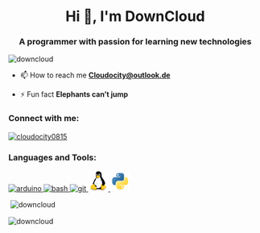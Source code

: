 <h1 align="center">Hi 👋, I'm DownCloud</h1>
<h3 align="center">A programmer with passion for learning new technologies</h3>

<p align="left"> <img src="https://komarev.com/ghpvc/?username=downcloud&label=Profile%20views&color=0e75b6&style=flat" alt="downcloud" /> </p>

<!-- - 🌱 I’m currently learning **things** -->

- 📫 How to reach me **Cloudocity@outlook.de**

- ⚡ Fun fact **Elephants can’t jump**

<h3 align="left">Connect with me:</h3>
<p align="left">
<a href="https://twitter.com/cloudocity0815" target="blank"><img align="center" src="https://raw.githubusercontent.com/rahuldkjain/github-profile-readme-generator/master/src/images/icons/Social/twitter.svg" alt="cloudocity0815" height="30" width="40" /></a>
</p>

<h3 align="left">Languages and Tools:</h3>
<p align="left"> <a href="https://www.arduino.cc/" target="_blank" rel="noreferrer"> <img src="https://cdn.worldvectorlogo.com/logos/arduino-1.svg" alt="arduino" width="40" height="40"/> </a> <a href="https://www.gnu.org/software/bash/" target="_blank" rel="noreferrer"> <img src="https://www.vectorlogo.zone/logos/gnu_bash/gnu_bash-icon.svg" alt="bash" width="40" height="40"/> </a> <a href="https://git-scm.com/" target="_blank" rel="noreferrer"> <img src="https://www.vectorlogo.zone/logos/git-scm/git-scm-icon.svg" alt="git" width="40" height="40"/> </a> <a href="https://www.linux.org/" target="_blank" rel="noreferrer"> <img src="https://raw.githubusercontent.com/devicons/devicon/master/icons/linux/linux-original.svg" alt="linux" width="40" height="40"/> </a> <a href="https://www.python.org" target="_blank" rel="noreferrer"> <img src="https://raw.githubusercontent.com/devicons/devicon/master/icons/python/python-original.svg" alt="python" width="40" height="40"/> </a> </p>

<p>&nbsp;<img align="center" src="https://github-readme-stats.vercel.app/api?username=selectnd&show_icons=true&locale=en" alt="downcloud" /></p>

<p><img align="center" src="https://github-readme-streak-stats.herokuapp.com/?user=selectnd&" alt="downcloud" /></p>

